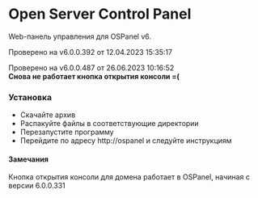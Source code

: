# Open Server Control Panel

Web-панель управления для OSPanel v6.

Проверено на v6.0.0.392 от 12.04.2023 15:35:17

Проверено на v6.0.0.487 от 26.06.2023 10:16:52  
**Снова не работает кнопка открытия консоли =(**

### Установка

* Скачайте архив
* Распакуйте файлы в соответствующие директории
* Перезапустите программу
* Перейдите по адресу http://ospanel и следуйте инструкциям

#### Замечания

Кнопка открытия консоли для домена работает в OSPanel, начиная с версии 6.0.0.331
